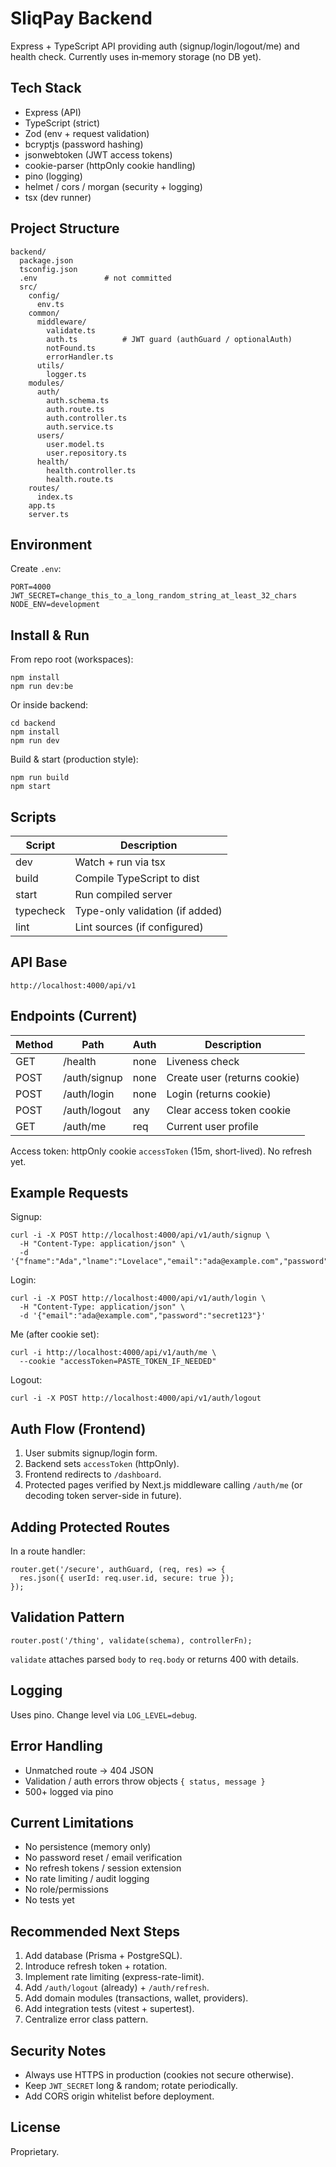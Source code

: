 # SliqPay Backend

Express + TypeScript API providing auth (signup/login/logout/me) and health check. Currently uses in‑memory storage (no DB yet).

## Tech Stack
- Express (API)
- TypeScript (strict)
- Zod (env + request validation)
- bcryptjs (password hashing)
- jsonwebtoken (JWT access tokens)
- cookie-parser (httpOnly cookie handling)
- pino (logging)
- helmet / cors / morgan (security + logging)
- tsx (dev runner)

## Project Structure
```
backend/
  package.json
  tsconfig.json
  .env               # not committed
  src/
    config/
      env.ts
    common/
      middleware/
        validate.ts
        auth.ts          # JWT guard (authGuard / optionalAuth)
        notFound.ts
        errorHandler.ts
      utils/
        logger.ts
    modules/
      auth/
        auth.schema.ts
        auth.route.ts
        auth.controller.ts
        auth.service.ts
      users/
        user.model.ts
        user.repository.ts
      health/
        health.controller.ts
        health.route.ts
    routes/
      index.ts
    app.ts
    server.ts
```

## Environment
Create `.env`:
```
PORT=4000
JWT_SECRET=change_this_to_a_long_random_string_at_least_32_chars
NODE_ENV=development
```

## Install & Run
From repo root (workspaces):
```
npm install
npm run dev:be
```
Or inside backend:
```
cd backend
npm install
npm run dev
```

Build & start (production style):
```
npm run build
npm start
```

## Scripts
| Script        | Description                       |
|---------------|-----------------------------------|
| dev           | Watch + run via tsx               |
| build         | Compile TypeScript to dist        |
| start         | Run compiled server               |
| typecheck     | Type-only validation (if added)   |
| lint          | Lint sources (if configured)      |

## API Base
```
http://localhost:4000/api/v1
```

## Endpoints (Current)
| Method | Path          | Auth | Description                 |
|--------|---------------|------|-----------------------------|
| GET    | /health       | none | Liveness check              |
| POST   | /auth/signup  | none | Create user (returns cookie)|
| POST   | /auth/login   | none | Login (returns cookie)      |
| POST   | /auth/logout  | any  | Clear access token cookie   |
| GET    | /auth/me      | req  | Current user profile        |

Access token: httpOnly cookie `accessToken` (15m, short-lived). No refresh yet.

## Example Requests
Signup:
```
curl -i -X POST http://localhost:4000/api/v1/auth/signup \
  -H "Content-Type: application/json" \
  -d '{"fname":"Ada","lname":"Lovelace","email":"ada@example.com","password":"secret123"}'
```

Login:
```
curl -i -X POST http://localhost:4000/api/v1/auth/login \
  -H "Content-Type: application/json" \
  -d '{"email":"ada@example.com","password":"secret123"}'
```

Me (after cookie set):
```
curl -i http://localhost:4000/api/v1/auth/me \
  --cookie "accessToken=PASTE_TOKEN_IF_NEEDED"
```

Logout:
```
curl -i -X POST http://localhost:4000/api/v1/auth/logout
```

## Auth Flow (Frontend)
1. User submits signup/login form.
2. Backend sets `accessToken` (httpOnly).
3. Frontend redirects to `/dashboard`.
4. Protected pages verified by Next.js middleware calling `/auth/me` (or decoding token server-side in future).

## Adding Protected Routes
In a route handler:
```
router.get('/secure', authGuard, (req, res) => {
  res.json({ userId: req.user.id, secure: true });
});
```

## Validation Pattern
```
router.post('/thing', validate(schema), controllerFn);
```
`validate` attaches parsed `body` to `req.body` or returns 400 with details.

## Logging
Uses pino. Change level via `LOG_LEVEL=debug`.

## Error Handling
- Unmatched route → 404 JSON
- Validation / auth errors throw objects `{ status, message }`
- 500+ logged via pino

## Current Limitations
- No persistence (memory only)
- No password reset / email verification
- No refresh tokens / session extension
- No rate limiting / audit logging
- No role/permissions
- No tests yet

## Recommended Next Steps
1. Add database (Prisma + PostgreSQL).
2. Introduce refresh token + rotation.
3. Implement rate limiting (express-rate-limit).
4. Add `/auth/logout` (already) + `/auth/refresh`.
5. Add domain modules (transactions, wallet, providers).
6. Add integration tests (vitest + supertest).
7. Centralize error class pattern.

## Security Notes
- Always use HTTPS in production (cookies not secure otherwise).
- Keep `JWT_SECRET` long & random; rotate periodically.
- Add CORS origin whitelist before deployment.

## License
Proprietary.